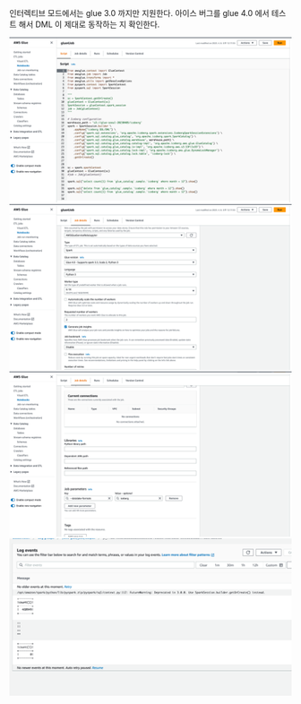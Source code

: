 인터렉티브 모드에서는 glue 3.0 까지만 지원한다. 아이스 버그를 glue 4.0 에서 테스트 해서 DML 이 제대로 동작하는 지 확인한다.

![](https://github.com/gnosia93/spark-on-aws/blob/main/glue/image/glue4-job-1.png)
![](https://github.com/gnosia93/spark-on-aws/blob/main/glue/image/glue4-job-2.png)
![](https://github.com/gnosia93/spark-on-aws/blob/main/glue/image/glue4-job-3.png)
![](https://github.com/gnosia93/spark-on-aws/blob/main/glue/image/glue4-job-4.png)
